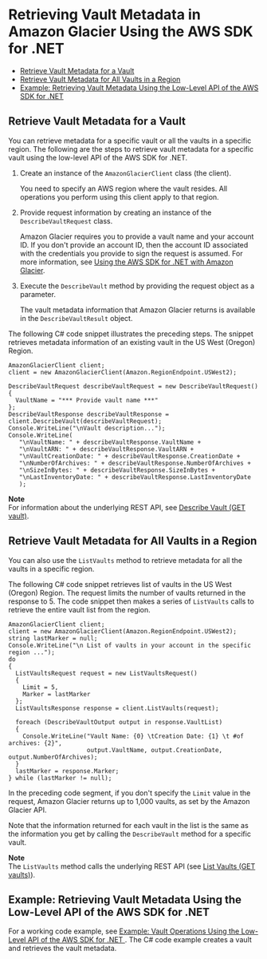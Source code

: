 # Retrieving Vault Metadata in Amazon Glacier Using the AWS SDK for \.NET<a name="retrieving-vault-info-sdk-dotnet"></a>


+ [Retrieve Vault Metadata for a Vault](#retrieve-vault-info-sdk-dotnet-lowlevel-one-vault)
+ [Retrieve Vault Metadata for All Vaults in a Region](#retrieve-vault-info-sdk-dotnet-lowlevel-all-vaults)
+ [Example: Retrieving Vault Metadata Using the Low\-Level API of the AWS SDK for \.NET](#creating-vaults-sdk-dotnet-example)

## Retrieve Vault Metadata for a Vault<a name="retrieve-vault-info-sdk-dotnet-lowlevel-one-vault"></a>

You can retrieve metadata for a specific vault or all the vaults in a specific region\. The following are the steps to retrieve vault metadata for a specific vault using the low\-level API of the AWS SDK for \.NET\. 

1. Create an instance of the `AmazonGlacierClient` class \(the client\)\. 

   You need to specify an AWS region where the vault resides\. All operations you perform using this client apply to that region\.

1. Provide request information by creating an instance of the `DescribeVaultRequest` class\.

   Amazon Glacier requires you to provide a vault name and your account ID\. If you don't provide an account ID, then the account ID associated with the credentials you provide to sign the request is assumed\. For more information, see [Using the AWS SDK for \.NET with Amazon Glacier](using-aws-sdk-for-dot-net.md)\.

1. Execute the `DescribeVault` method by providing the request object as a parameter\. 

   The vault metadata information that Amazon Glacier returns is available in the `DescribeVaultResult` object\.

The following C\# code snippet illustrates the preceding steps\. The snippet retrieves metadata information of an existing vault in the US West \(Oregon\) Region\. 

```
AmazonGlacierClient client;
client = new AmazonGlacierClient(Amazon.RegionEndpoint.USWest2);

DescribeVaultRequest describeVaultRequest = new DescribeVaultRequest()
{
  VaultName = "*** Provide vault name ***"
};  
DescribeVaultResponse describeVaultResponse = client.DescribeVault(describeVaultRequest);
Console.WriteLine("\nVault description...");
Console.WriteLine(
   "\nVaultName: " + describeVaultResponse.VaultName +
   "\nVaultARN: " + describeVaultResponse.VaultARN +
   "\nVaultCreationDate: " + describeVaultResponse.CreationDate +
   "\nNumberOfArchives: " + describeVaultResponse.NumberOfArchives +
   "\nSizeInBytes: " + describeVaultResponse.SizeInBytes +
   "\nLastInventoryDate: " + describeVaultResponse.LastInventoryDate 
   );
```

**Note**  
For information about the underlying REST API, see [Describe Vault \(GET vault\)](api-vault-get.md)\. 

## Retrieve Vault Metadata for All Vaults in a Region<a name="retrieve-vault-info-sdk-dotnet-lowlevel-all-vaults"></a>

You can also use the `ListVaults` method to retrieve metadata for all the vaults in a specific region\. 

The following C\# code snippet retrieves list of vaults in the US West \(Oregon\) Region\. The request limits the number of vaults returned in the response to 5\. The code snippet then makes a series of `ListVaults` calls to retrieve the entire vault list from the region\. 

```
AmazonGlacierClient client;
client = new AmazonGlacierClient(Amazon.RegionEndpoint.USWest2);
string lastMarker = null;
Console.WriteLine("\n List of vaults in your account in the specific region ...");
do
{
  ListVaultsRequest request = new ListVaultsRequest()
  {
    Limit = 5,
    Marker = lastMarker
  };
  ListVaultsResponse response = client.ListVaults(request);
   
  foreach (DescribeVaultOutput output in response.VaultList)
  {
    Console.WriteLine("Vault Name: {0} \tCreation Date: {1} \t #of archives: {2}",
                      output.VaultName, output.CreationDate, output.NumberOfArchives); 
  }
  lastMarker = response.Marker;
} while (lastMarker != null);
```

In the preceding code segment, if you don't specify the `Limit` value in the request, Amazon Glacier returns up to 1,000 vaults, as set by the Amazon Glacier API\. 

Note that the information returned for each vault in the list is the same as the information you get by calling the `DescribeVault` method for a specific vault\. 

**Note**  
The `ListVaults` method calls the underlying REST API \(see [List Vaults \(GET vaults\)](api-vaults-get.md)\)\. 

## Example: Retrieving Vault Metadata Using the Low\-Level API of the AWS SDK for \.NET<a name="creating-vaults-sdk-dotnet-example"></a>

For a working code example, see [Example: Vault Operations Using the Low\-Level API of the AWS SDK for \.NET ](creating-vaults-dotnet-sdk.md#vault-operations-example-dotnet-lowlevel)\. The C\# code example creates a vault and retrieves the vault metadata\.